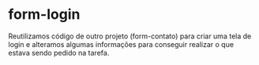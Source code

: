 # form-login

Reutilizamos código de outro projeto (form-contato) para criar uma tela de login e alteramos algumas informações para conseguir realizar o que estava sendo pedido na tarefa. 